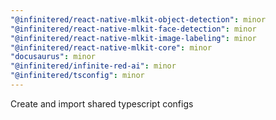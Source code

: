 ```yaml
---
"@infinitered/react-native-mlkit-object-detection": minor
"@infinitered/react-native-mlkit-face-detection": minor
"@infinitered/react-native-mlkit-image-labeling": minor
"@infinitered/react-native-mlkit-core": minor
"docusaurus": minor
"@infinitered/infinite-red-ai": minor
"@infinitered/tsconfig": minor
---
```


Create and import shared typescript configs
